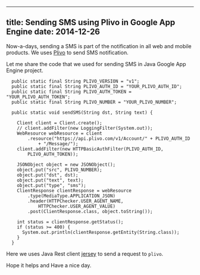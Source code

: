 ----
title: Sending SMS using Plivo in Google App Engine
date:   2014-12-26
----

Now-a-days, sending a SMS is part of the notification in all web and mobile products.
We uses [Plivo](https://www.plivo.com/) to send SMS notification.

Let me share the code that we used for sending SMS in Java Google App Engine project.

```
  public static final String PLIVO_VERSION = "v1";
  public static final String PLIVO_AUTH_ID = "YOUR_PLIVO_AUTH_ID";
  public static final String PLIVO_AUTH_TOKEN = "YOUR_PLIVO_AUTH_TOKEN";
  public static final String PLIVO_NUMBER = "YOUR_PLIVO_NUMBER";

  public static void sendSMS(String dst, String text) {

    Client client = Client.create();
    // client.addFilter(new LoggingFilter(System.out));
    WebResource webResource = client
        .resource("https://api.plivo.com/v1/Account/" + PLIVO_AUTH_ID
            + "/Message/");
    client.addFilter(new HTTPBasicAuthFilter(PLIVO_AUTH_ID,
        PLIVO_AUTH_TOKEN));

    JSONObject object = new JSONObject();
    object.put("src", PLIVO_NUMBER);
    object.put("dst", dst);
    object.put("text", text);
    object.put("type", "sms");
    ClientResponse clientResponse = webResource
        .type(MediaType.APPLICATION_JSON)
        .header(HTTPChecker.USER_AGENT_NAME,
            HTTPChecker.USER_AGENT_VALUE)
        .post(ClientResponse.class, object.toString());

    int status = clientResponse.getStatus();
    if (status >= 400) {
      System.out.println(clientResponse.getEntity(String.class));
    }
  }
```

Here we uses Java Rest client [jersey](https://jersey.java.net/) to send a request
to `plivo`.

Hope it helps and Have a nice day.





